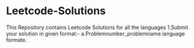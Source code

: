 # Leetcode-Solutions
This Repository contains Leetcode Solutions for all the languages
1.Submit your solution in given format:-
a.Problemnumber_problemname.language formate.

